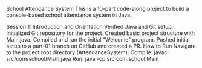 School Attendance System
This is a 10-part code-along project to build a console-based school attendance system in Java.

Session 1: Introduction and Orientation
Verified Java and Git setup.
Initialized Git repository for the project.
Created basic project structure with Main.java.
Compiled and ran the initial "Welcome" program.
Pushed initial setup to a part-01 branch on GitHub and created a PR.
How to Run
Navigate to the project root directory (AttendanceSystem).
Compile: javac src/com/school/Main.java
Run: java -cp src com.school.Main